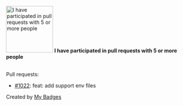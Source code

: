 <img src="https://my-badges.github.io/my-badges/pr-collaboration-5.png" alt="I have participated in pull requests with 5 or more people" title="I have participated in pull requests with 5 or more people" width="128">
<strong>I have participated in pull requests with 5 or more people</strong>
<br><br>

Pull requests:

- <a href="https://github.com/google/zx/pull/1022">#1022</a>: feat: add support env files


Created by <a href="https://github.com/my-badges/my-badges">My Badges</a>